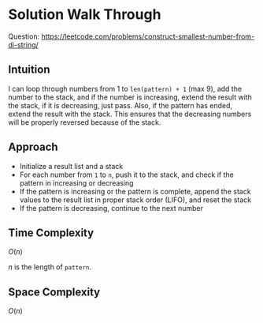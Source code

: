 # Solution Walk Through
Question: https://leetcode.com/problems/construct-smallest-number-from-di-string/

## Intuition
I can loop through numbers from 1 to `len(pattern) + 1` (max 9), add the number to the stack, and if the number is increasing, extend the result with the stack, if it is decreasing, just pass. Also, if the pattern has ended, extend the result with the stack. This ensures that the decreasing numbers will be properly reversed because of the stack.

## Approach
- Initialize a result list and a stack
- For each number from `1` to `n`, push it to the stack, and check if the pattern in increasing or decreasing
- If the pattern is increasing or the pattern is complete, append the stack values to the result list in proper stack order (LIFO), and reset the stack
- If the pattern is decreasing, continue to the next number

## Time Complexity
$O(n)$

$n$ is the length of `pattern`.

## Space Complexity
$O(n)$